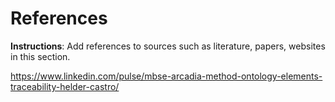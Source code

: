 # References

**Instructions**: Add references to sources such as literature, papers, websites in this section.

https://www.linkedin.com/pulse/mbse-arcadia-method-ontology-elements-traceability-helder-castro/


